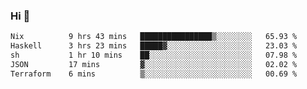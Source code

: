 ### Hi 👋

<!--START_SECTION:waka-->

```txt
Nix          9 hrs 43 mins   ████████████████▒░░░░░░░░   65.93 %
Haskell      3 hrs 23 mins   █████▓░░░░░░░░░░░░░░░░░░░   23.03 %
sh           1 hr 10 mins    ██░░░░░░░░░░░░░░░░░░░░░░░   07.98 %
JSON         17 mins         ▓░░░░░░░░░░░░░░░░░░░░░░░░   02.02 %
Terraform    6 mins          ▒░░░░░░░░░░░░░░░░░░░░░░░░   00.69 %
```

<!--END_SECTION:waka-->
